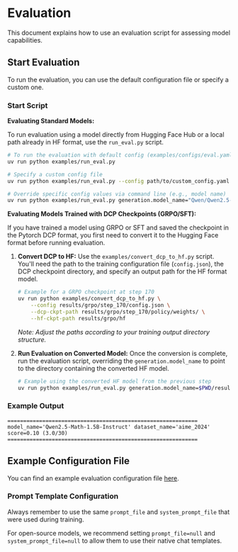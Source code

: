 # Evaluation

This document explains how to use an evaluation script for assessing model capabilities.

## Start Evaluation

To run the evaluation, you can use the default configuration file or specify a custom one.

### Start Script

**Evaluating Standard Models:**

To run evaluation using a model directly from Hugging Face Hub or a local path already in HF format, use the `run_eval.py` script.

```sh
# To run the evaluation with default config (examples/configs/eval.yaml)
uv run python examples/run_eval.py

# Specify a custom config file
uv run python examples/run_eval.py --config path/to/custom_config.yaml

# Override specific config values via command line (e.g., model name)
uv run python examples/run_eval.py generation.model_name="Qwen/Qwen2.5-Math-7B-Instruct"
```

**Evaluating Models Trained with DCP Checkpoints (GRPO/SFT):**

If you have trained a model using GRPO or SFT and saved the checkpoint in the Pytorch DCP format, you first need to convert it to the Hugging Face format before running evaluation.

1.  **Convert DCP to HF:**
    Use the `examples/convert_dcp_to_hf.py` script. You'll need the path to the training configuration file (`config.json`), the DCP checkpoint directory, and specify an output path for the HF format model.

    ```sh
    # Example for a GRPO checkpoint at step 170
    uv run python examples/convert_dcp_to_hf.py \
        --config results/grpo/step_170/config.json \
        --dcp-ckpt-path results/grpo/step_170/policy/weights/ \
        --hf-ckpt-path results/grpo/hf
    ```
    *Note: Adjust the paths according to your training output directory structure.*

2.  **Run Evaluation on Converted Model:**
    Once the conversion is complete, run the evaluation script, overriding the `generation.model_name` to point to the directory containing the converted HF model.

    ```sh
    # Example using the converted HF model from the previous step
    uv run python examples/run_eval.py generation.model_name=$PWD/results/grpo/hf
    ```

### Example Output

```
============================================================
model_name='Qwen2.5-Math-1.5B-Instruct' dataset_name='aime_2024'
score=0.10 (3.0/30)
============================================================
```

## Example Configuration File

You can find an example evaluation configuration file [here](../../examples/configs/eval.yaml).

### Prompt Template Configuration

Always remember to use the same `prompt_file` and `system_prompt_file` that were used during training.

For open-source models, we recommend setting `prompt_file=null` and `system_prompt_file=null` to allow them to use their native chat templates.
